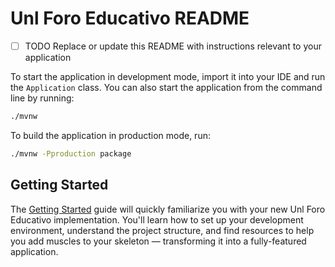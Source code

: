 # Unl Foro Educativo README

- [ ] TODO Replace or update this README with instructions relevant to your application

To start the application in development mode, import it into your IDE and run the `Application` class. 
You can also start the application from the command line by running: 

```bash
./mvnw
```

To build the application in production mode, run:

```bash
./mvnw -Pproduction package
```

## Getting Started

The [Getting Started](https://vaadin.com/docs/latest/getting-started) guide will quickly familiarize you with your new
Unl Foro Educativo implementation. You'll learn how to set up your development environment, understand the project 
structure, and find resources to help you add muscles to your skeleton — transforming it into a fully-featured 
application.
